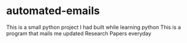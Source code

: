 # automated-emails
This is a small python project I had built while learning python
This is a program that mails me updated Research Papers everyday
